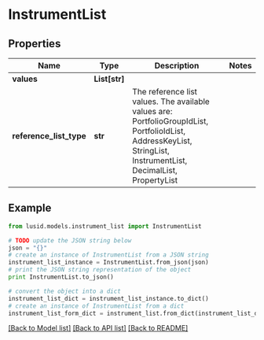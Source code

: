 # InstrumentList


## Properties
Name | Type | Description | Notes
------------ | ------------- | ------------- | -------------
**values** | **List[str]** |  | 
**reference_list_type** | **str** | The reference list values. The available values are: PortfolioGroupIdList, PortfolioIdList, AddressKeyList, StringList, InstrumentList, DecimalList, PropertyList | 

## Example

```python
from lusid.models.instrument_list import InstrumentList

# TODO update the JSON string below
json = "{}"
# create an instance of InstrumentList from a JSON string
instrument_list_instance = InstrumentList.from_json(json)
# print the JSON string representation of the object
print InstrumentList.to_json()

# convert the object into a dict
instrument_list_dict = instrument_list_instance.to_dict()
# create an instance of InstrumentList from a dict
instrument_list_form_dict = instrument_list.from_dict(instrument_list_dict)
```
[[Back to Model list]](../README.md#documentation-for-models) [[Back to API list]](../README.md#documentation-for-api-endpoints) [[Back to README]](../README.md)


